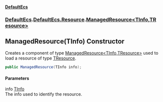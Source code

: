 #### [DefaultEcs](./index.md 'index')
### [DefaultEcs](./index.md 'index').[DefaultEcs.Resource](./DefaultEcs-Resource.md 'DefaultEcs.Resource').[ManagedResource&lt;TInfo,TResource&gt;](./DefaultEcs-Resource-ManagedResource-TInfo_TResource-.md 'DefaultEcs.Resource.ManagedResource&lt;TInfo,TResource&gt;')
## ManagedResource(TInfo) Constructor
Creates a component of type [ManagedResource&lt;TInfo,TResource&gt;](./DefaultEcs-Resource-ManagedResource-TInfo_TResource-.md 'DefaultEcs.Resource.ManagedResource&lt;TInfo,TResource&gt;') used to load a resource of type [TResource](./DefaultEcs-Resource-ManagedResource-TInfo_TResource-.md#DefaultEcs-Resource-ManagedResource-TInfo_TResource--TResource 'DefaultEcs.Resource.ManagedResource&lt;TInfo,TResource&gt;.TResource').  
```C#
public ManagedResource(TInfo info);
```
#### Parameters
<a name='DefaultEcs-Resource-ManagedResource-TInfo_TResource--ManagedResource(TInfo)-info'></a>
info [TInfo](./DefaultEcs-Resource-ManagedResource-TInfo_TResource-.md#DefaultEcs-Resource-ManagedResource-TInfo_TResource--TInfo 'DefaultEcs.Resource.ManagedResource&lt;TInfo,TResource&gt;.TInfo')  
The info used to identify the resource.  

